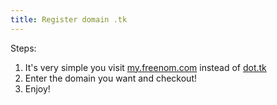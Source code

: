 ```yaml
---
title: Register domain .tk
---
```


Steps:

1. It's very simple you visit [my.freenom.com](https://my.freenom.com) instead of [dot.tk](https://dot.tk)
2. Enter the domain you want and checkout!
3. Enjoy!

